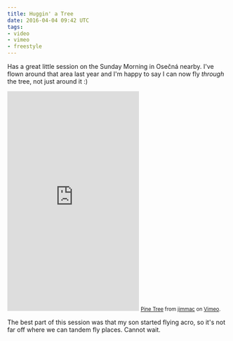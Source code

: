 ```yaml
---
title: Huggin' a Tree
date: 2016-04-04 09:42 UTC
tags:
- video
- vimeo
- freestyle
---
```

Has a great little session on the Sunday Morning in Osečná nearby. I've flown around that area 
last year and I'm happy to say I can now fly *through* the tree, not just around it :)

<p class="image full">
<iframe src="https://player.vimeo.com/video/161371659" height="500" class="image full" frameborder="0" webkitallowfullscreen mozallowfullscreen allowfullscreen></iframe>
<small><a href="https://vimeo.com/161371659">Pine Tree</a> from <a href="https://vimeo.com/jimmacfx">jimmac</a> on <a href="https://vimeo.com">Vimeo</a>.</small></p>


The best part of this session was that my son started flying acro, so it's not far off where
we can tandem fly places. Cannot wait.
